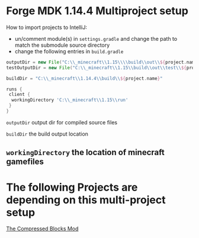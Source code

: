 # Forge MDK 1.14.4 Multiproject setup
How to import projects to IntelliJ:
* un/comment module(s) in `settings.gradle` and change the path to match the submodule source directory
* change the following entries in `build.gradle`
```gradle
outputDir = new File("C:\\_minecraft\\1.15\\\\build\\out\\${project.name}")
testOutputDir = new File("C:\\_minecraft\\1.15\\build\\out\\test\\${project.name}")

buildDir = "C:\\_minecraft\\1.14.4\\build\\${project.name}"

runs {
 client {
  workingDirectory 'C:\\_minecraft\\1.15\\run'
 }
}
```
`outputDir` output dir for compiled source files

`buildDir` the build output location

`workingDirectory` the location of minecraft gamefiles
---
# The following Projects are depending on this multi-project setup
[The Compressed Blocks Mod](https://github.com/sa-shiro/Minecraft-Compressed-Blocks)
